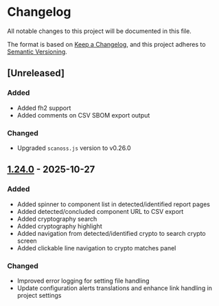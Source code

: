 # Changelog

All notable changes to this project will be documented in this file.

The format is based on [Keep a Changelog](https://keepachangelog.com/en/1.0.0/),
and this project adheres to [Semantic Versioning](https://semver.org/spec/v2.0.0.html).

## [Unreleased]
### Added
- Added fh2 support
- Added comments on CSV SBOM export output 
### Changed
- Upgraded `scanoss.js` version to v0.26.0

## [1.24.0] - 2025-10-27
### Added
- Added spinner to component list in detected/identified report pages
- Added detected/concluded component URL to CSV export
- Added cryptography search
- Added cryptography highlight
- Added navigation from detected/identified crypto to search crypto screen
- Added clickable line navigation to crypto matches panel
### Changed
- Improved error logging for setting file handling
- Update configuration alerts translations and enhance link handling in project settings

[1.24.0]: https://github.com/scanoss/sbom-workbench/tag/v1.24.0
